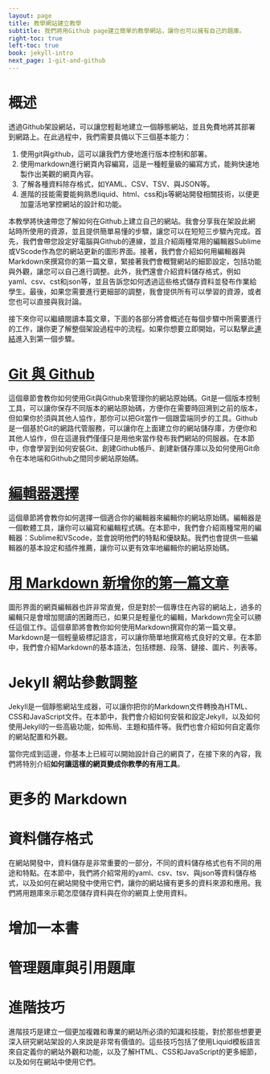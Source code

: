 ```yaml
---
layout: page
title: 教學網站建立教學
subtitle: 我們將用Github page建立簡單的教學網站，讓你也可以擁有自己的題庫。
right-toc: true
left-toc: true
book: jekyll-intro
next_page: 1-git-and-github
---
```


# 概述

透過Github架設網站，可以讓您輕鬆地建立一個靜態網站，並且免費地將其部署到網路上。在此過程中，我們需要具備以下三個基本能力：

1. 使用git與github，這可以讓我們方便地進行版本控制和部署。
2. 使用markdown進行網頁內容編寫，這是一種輕量級的編寫方式，能夠快速地製作出美觀的網頁內容。
3. 了解各種資料除存格式，如YAML、CSV、TSV、與JSON等。
3. 進階的技能需要能夠熟悉liquid、html、css和js等網站開發相關技術，以便更加靈活地掌控網站的設計和功能。

本教學將快速帶您了解如何在Github上建立自己的網站。我會分享我在架設此網站時所使用的資源，並且提供簡單易懂的步驟，讓您可以在短短三步驟內完成。首先，我們會帶您設定好電腦與Github的連線，並且介紹兩種常用的編輯器Sublime或VScode作為您的網站更新的圖形界面。接著，我們會介紹如何用編輯器與Markdown來撰寫你的第一篇文章，緊接著我們會概覽網站的細節設定，包括功能與外觀，讓您可以自己進行調整。此外，我們還會介紹資料儲存格式，例如yaml、csv、cst和json等，並且告訴您如何透過這些格式儲存資料並發布作業給學生。最後，如果您需要進行更細部的調整，我會提供所有可以學習的資源，或者您也可以直接與我討論。

接下來你可以繼續閱讀本篇文章，下面的各部分將會概述在每個步驟中所需要進行的工作，讓你更了解整個架設過程中的流程。如果你想要立即開始，可以點擊此[連結](1-git-and-github)進入到第一個步驟。

# [Git 與 Github](1-git-and-github)

這個章節會教你如何使用Git與Github來管理你的網站原始碼。Git是一個版本控制工具，可以讓你保存不同版本的網站原始碼，方便你在需要時回溯到之前的版本，但如果你於須與其他人協作，那你可以把Git當作一個跟雲端同步的工具。Github是一個基於Git的網路代管服務，可以讓你在上面建立你的網站儲存庫，方便你和其他人協作，但在這邊我們僅僅只是用他來當作發布我們網站的伺服器。在本節中，你會學習到如何安裝Git、創建Github帳戶、創建新儲存庫以及如何使用Git命令在本地端和Github之間同步網站原始碼。

# [編輯器選擇](2-choice-of-ide)

這個章節將會教你如何選擇一個適合你的編輯器來編輯你的網站原始碼。編輯器是一個軟體工具，讓你可以編寫和編輯程式碼。在本節中，我們會介紹兩種常用的編輯器：Sublime和VScode，並會說明他們的特點和優缺點。我們也會提供一些編輯器的基本設定和插件推薦，讓你可以更有效率地編輯你的網站原始碼。

# [用 Markdown 新增你的第一篇文章](3-the-first-post)

圖形界面的網頁編輯器也許非常直覺，但是對於一個專住在內容的網站上，過多的編輯只是會增加閱讀的困難而已，如果只是輕量化的編輯，Markdown完全可以勝任這個工作。這個章節將會教你如何使用Markdown撰寫你的第一篇文章。Markdown是一個輕量級標記語言，可以讓你簡單地撰寫格式良好的文章。在本節中，我們會介紹Markdown的基本語法，包括標題、段落、鏈接、圖片、列表等。

# Jekyll 網站參數調整

Jekyll是一個靜態網站生成器，可以讓你把你的Markdown文件轉換為HTML、CSS和JavaScript文件。在本節中，我們會介紹如何安裝和設定Jekyll，以及如何使用Jekyll的一些高級功能，如佈局、主題和插件等。我們也會介紹如何自定義你的網站配置和外觀。

當你完成到這邊，你基本上已經可以開始設計自己的網頁了，在接下來的內容，我們將特別介紹**如何讓這樣的網頁變成你教學的有用工具**。

# 更多的 Markdown

# 資料儲存格式

在網站開發中，資料儲存是非常重要的一部分，不同的資料儲存格式也有不同的用途和特點。在本節中，我們將介紹常用的yaml、csv、tsv、與json等資料儲存格式，以及如何在網站開發中使用它們，讓你的網站擁有更多的資料來源和應用。我們將用題庫來示範怎麼儲存資料與在你的網頁上使用資料。

# 增加一本書

# 管理題庫與引用題庫


# 進階技巧

進階技巧是建立一個更加複雜和專業的網站所必須的知識和技能，對於那些想要更深入研究網站架設的人來說是非常有價值的。這些技巧包括了使用Liquid模板語言來自定義你的網站外觀和功能，以及了解HTML、CSS和JavaScript的更多細節，以及如何在網站中使用它們。